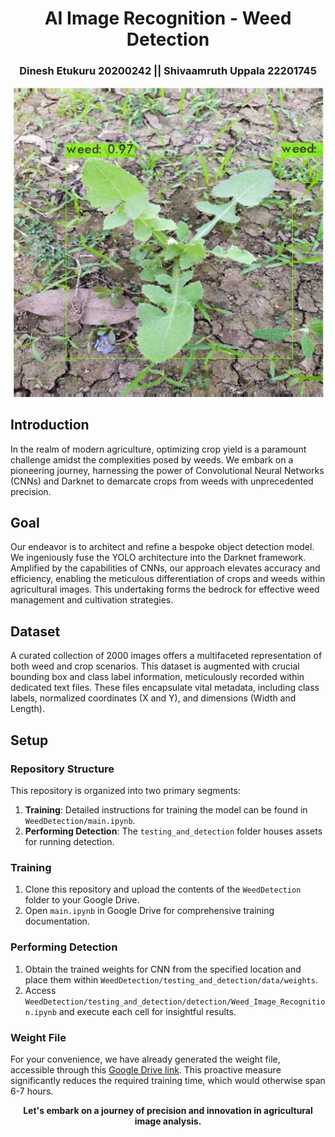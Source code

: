 <h1 align="center">AI Image Recognition - Weed Detection</h1>
<h3 align="center">Dinesh Etukuru 20200242 || Shivaamruth Uppala 22201745</h3>

<p align="center">
  <img src="https://github.com/ACM40960/project-shiva-46/blob/main/images/weedimg.jpeg" alt="Weed Detection" width="500"/>
</p>

## Introduction

In the realm of modern agriculture, optimizing crop yield is a paramount challenge amidst the complexities posed by weeds. We embark on a pioneering journey, harnessing the power of Convolutional Neural Networks (CNNs) and Darknet to demarcate crops from weeds with unprecedented precision.

## Goal

Our endeavor is to architect and refine a bespoke object detection model. We ingeniously fuse the YOLO architecture into the Darknet framework. Amplified by the capabilities of CNNs, our approach elevates accuracy and efficiency, enabling the meticulous differentiation of crops and weeds within agricultural images. This undertaking forms the bedrock for effective weed management and cultivation strategies.

## Dataset

A curated collection of 2000 images offers a multifaceted representation of both weed and crop scenarios. This dataset is augmented with crucial bounding box and class label information, meticulously recorded within dedicated text files. These files encapsulate vital metadata, including class labels, normalized coordinates (X and Y), and dimensions (Width and Length).

## Setup

### Repository Structure

This repository is organized into two primary segments:

1. **Training**: Detailed instructions for training the model can be found in `WeedDetection/main.ipynb`.
2. **Performing Detection**: The `testing_and_detection` folder houses assets for running detection.

### Training

1. Clone this repository and upload the contents of the `WeedDetection` folder to your Google Drive.
2. Open `main.ipynb` in Google Drive for comprehensive training documentation.

### Performing Detection

1. Obtain the trained weights for CNN from the specified location and place them within `WeedDetection/testing_and_detection/data/weights`.
2. Access `WeedDetection/testing_and_detection/detection/Weed_Image_Recognition.ipynb` and execute each cell for insightful results.

### Weight File

For your convenience, we have already generated the weight file, accessible through this [Google Drive link](https://drive.google.com/file/d/1AOxCaQqy_AY33fjcJWxemu5iwIJ4jvC3/view?usp=sharing). This proactive measure significantly reduces the required training time, which would otherwise span 6-7 hours.

<div align="center">
  <p><strong>Let's embark on a journey of precision and innovation in agricultural image analysis.</strong></p>
</div>
